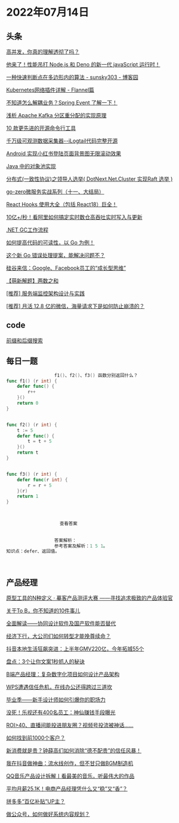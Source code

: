 # 2022年07月14日
## 头条

[高并发，你真的理解透彻了吗？](https://toutiao.io/k/93k2zfb)

[他来了！性能吊打 Node.js 和 Deno 的新一代 javaScript 运行时！](https://toutiao.io/k/jbcbma9)

[一种快速判断点在多边形内的算法 - sunsky303 - 博客园](https://toutiao.io/k/tk72sfy)

[Kubernetes网络插件详解 - Flannel篇](https://toutiao.io/k/a1mop7y)

[不知道怎么解耦业务？Spring Event 了解一下！](https://toutiao.io/k/tn4ht3k)

[浅析 Apache Kafka 分区重分配的实现原理](https://toutiao.io/k/grkgf9a)

[10 款更先进的开源命令行工具](https://toutiao.io/k/gmwqnt8)

[千万级可观测数据采集器--iLogtail代码完整开源](https://toutiao.io/k/v6w6362)

[Android 实现小红书登陆页面背景图无限滚动效果](https://toutiao.io/k/8n4xc6b)

[Java 中的对象池实现](https://toutiao.io/k/nsaddaz)

[分布式(一致性协议)之领导人选举( DotNext.Net.Cluster 实现Raft 选举 )](https://toutiao.io/k/y9y9gfa)

[go-zero微服务实战系列（十一、大结局）](https://toutiao.io/k/y9sm0j9)

[React Hooks 使用大全（包括 React18）巨全！](https://toutiao.io/k/v8fygfd)

[10亿+/秒！看阿里如何搞定实时数仓高吞吐实时写入与更新](https://toutiao.io/k/m3b54fe)

[.NET GC工作流程](https://toutiao.io/k/thmiqz3)

[如何提高代码的可读性，以 Go 为例！](https://toutiao.io/k/4my5a0t)

[这个新 Go 错误处理提案，能解决问题不？](https://toutiao.io/k/st74w79)

[硅谷来信：Google、Facebook员工的“成长型思维”](https://toutiao.io/k/3d6zyvh)

[【萌新解题】两数之和](https://toutiao.io/k/zdzsjn1)

[[推荐] 服务端监控架构设计与实践](https://toutiao.io/k/xhwa9mo)

[[推荐] 月活 12.8 亿的微信，海量请求下是如何防止崩溃的？](https://toutiao.io/k/fflgnsh)



## code

[前缀和后缀搜索](https://leetcode.cn/problems/prefix-and-suffix-search)



## 每日一题

```go
                  f1()、f2()、f3() 函数分别返回什么？
func f1() (r int) {
	defer func() {
		r++
	}()
	return 0
}


func f2() (r int) {
	t := 5
	defer func() {
		t = t + 5
	}()
	return t
}


func f3() (r int) {
	defer func(r int) {
		r = r + 5
	}(r)
	return 1
}


                  
                    查看答案
                  
                
                  答案解析：
                  参考答案及解析：1 5 1。
知识点：defer、返回值。

                
```


## 产品经理

[原型工具的N种定义 · 摹客产品测评大赛 ——寻找追求极致的产品体验官](https://www.woshipm.com/open/5521299.html)

[关于To B，你不知道的10件事儿](https://www.woshipm.com/operate/5525059.html)

[全面解读——协同设计软件及国产软件能否替代](https://www.woshipm.com/evaluating/5524823.html)

[经济下行，大公司们如何转型才能挽尊续命？](https://www.woshipm.com/chuangye/5524804.html)

[抖音本地生活狂飙突进：上半年GMV220亿，今年拓城55个](https://www.woshipm.com/it/5524825.html)

[盘点：3个让你文案1秒抓人的秘诀](https://www.woshipm.com/copy/5525045.html)

[B端产品经理：复杂数字化项目如何设计产品架构](https://www.woshipm.com/pd/5524654.html)

[WPS遭遇信任危机，在线办公还得跨过三道坎](https://www.woshipm.com/it/5525072.html)

[毕业季——新手设计师如何引爆你的职场力](https://www.woshipm.com/zhichang/5522963.html)

[没死！乐视还有400名员工：神仙赚钱手段曝光](https://www.woshipm.com/it/5524507.html)

[ROI>40、直播间能投进朋友圈？视频号投流被神话……](https://www.woshipm.com/operate/5524537.html)

[如何找到前1000个客户？](https://www.woshipm.com/operate/5524530.html)

[新消费就是贵？钟薛高们如何消除“德不配贵”的信任风暴！](https://www.woshipm.com/marketing/5524827.html)

[我在抖音做神曲：流水线创作，但不甘只做BGM制造机](https://www.woshipm.com/it/5524789.html)

[QQ音乐产品设计拆解丨看最美的音乐，听最伟大的作品](https://www.woshipm.com/evaluating/5523954.html)

[平均月薪25.1K！电商产品经理凭什么又“稳”又“香”？](https://www.woshipm.com/open/5524856.html)

[拼多多“百亿补贴”UP主？](https://www.woshipm.com/it/5524386.html)

[做公众号，如何做好系统内容规划？](https://www.woshipm.com/operate/5524506.html)


